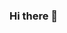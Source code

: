 ### Hi there 👋


<!--
**sherry-design/sherry-design** is a ✨ _special_ ✨ repository because its `README.md` (this file) appears on your GitHub profile.

![snake gif](https://github.com/sherry-design/sherry-design/blob/main/output/github-contribution-grid-snake.gif)

Here are some ideas to get you started:

- 🔭 I’m currently working on ...
- 🌱 I’m currently learning ...
- 👯 I’m looking to collaborate on ...
- 🤔 I’m looking for help with ...
- 💬 Ask me about ...
- 📫 How to reach me: ...
- 😄 Pronouns: ...
- ⚡ Fun fact: ...
-->
